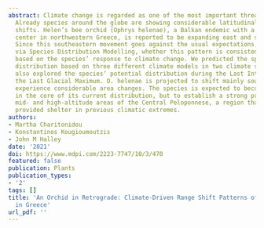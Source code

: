 ```yaml
---
abstract: Climate change is regarded as one of the most important threats to plants.
  Already species around the globe are showing considerable latitudinal and altitudinal
  shifts. Helen’s bee orchid (Ophrys helenae), a Balkan endemic with a distribution
  center in northwestern Greece, is reported to be expanding east and southwards.
  Since this southeastern movement goes against the usual expectations, we investigated
  via Species Distribution Modelling, whether this pattern is consistent with projections
  based on the species’ response to climate change. We predicted the species’ future
  distribution based on three different climate models in two climate scenarios. We
  also explored the species’ potential distribution during the Last Interglacial and
  the Last Glacial Maximum. O. helenae is projected to shift mainly southeast and
  experience considerable area changes. The species is expected to become extinct
  in the core of its current distribution, but to establish a strong presence in the
  mid- and high-altitude areas of the Central Peloponnese, a region that could have
  provided shelter in previous climatic extremes.
authors:
- Martha Charitonidou
- Konstantinos Kougioumoutzis
- John M Halley
date: '2021'
doi: https://www.mdpi.com/2223-7747/10/3/470
featured: false
publication: Plants
publication_types:
- '2'
tags: []
title: 'An Orchid in Retrograde: Climate-Driven Range Shift Patterns of Ophrys helenae
  in Greece'
url_pdf: ''
---
```

